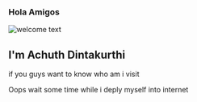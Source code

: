 
### Hola Amigos 
<img src="https://lh6.googleusercontent.com/proxy/2QEkal1jSZ8IgzOD2tir5I4fW2Byi_C215zIlVOR-0cJIGY7hcPXmG8rUseTcJTfk9ifKjiDxaVgOs2QthNsOWSp_DvBmvLt" alt="welcome text" />

## I'm Achuth Dintakurthi 

if you guys want to know who am i visit 

Oops wait some time while i deply myself into internet
